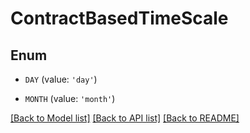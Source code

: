 # ContractBasedTimeScale


## Enum

* `DAY` (value: `'day'`)

* `MONTH` (value: `'month'`)

[[Back to Model list]](../README.md#documentation-for-models) [[Back to API list]](../README.md#documentation-for-api-endpoints) [[Back to README]](../README.md)


